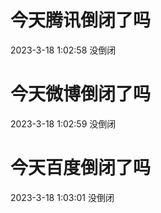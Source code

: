# 今天腾讯倒闭了吗

2023-3-18 1:02:58 没倒闭

# 今天微博倒闭了吗

2023-3-18 1:02:59 没倒闭

# 今天百度倒闭了吗

2023-3-18 1:03:01 没倒闭

